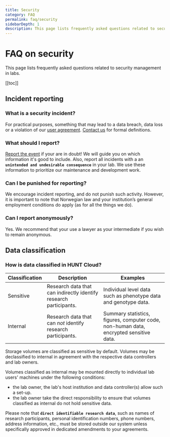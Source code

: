 ```yaml
---
title: Security
category: FAQ
permalink: faq/security
sidebarDepth: 1
description: This page lists frequently asked questions related to security management in labs.
---
```


# FAQ on security

This page lists frequently asked questions related to security management in labs.

[[toc]]

## Incident reporting

### What is a security incident?

For practical purposes, something that may lead to a data breach, data loss or a violation of our [user agreement](/coordination/agreements/download/). [Contact us](/contact) for formal definitions.

### What should I report?

[Report the event](/contact) if your are in doubt! We will guide you on which information it's good to include. Also, report all incidents with a an **`unintended and undesirable consequence`** in your lab. We use these information to prioritize our maintenance and development work.

### Can I be punished for reporting?

We encourage incident reporting, and do not punish such activity. However, it is important to note that Norwegian law and your institution’s general employment conditions do apply (as for all the things we do).

### Can I report anonymously?

Yes. We recommend that your use a lawyer as your intermediate if you wish to remain anonymous.


## Data classification

### How is data classified in HUNT Cloud?

| **Classification** | **Description** | **Examples** |
| - | - | -
| Sensitive | Research data that can indirectly identify research participants. | Individual level data such as phenotype data and genotype data. |
| Internal |  Research data that can *not* identify research participants. | Summary statistics, figures, computer code, non-human data, encrypted sensitive data. |

Storage volumes are classified as sensitive by default. Volumes may be declassified to internal in agreement with the respective data controllers and lab owners.

Volumes classified as internal may be mounted directly to individual lab users' machines under the following conditions:

- the lab owner, the lab's host institution and data controller(s) allow such a set-up.
- the lab owner take the direct responsibility to ensure that volumes classified as internal do not hold sensitive data.

Please note that **`direct identifiable research data`**, such as names of research participants, personal identification numbers, phone numbers, address information, etc., must be stored outside our system unless specifically approved in dedicated amendments to your agreements.

